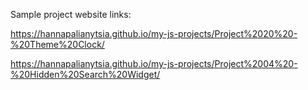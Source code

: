 Sample project website links:

https://hannapalianytsia.github.io/my-js-projects/Project%2020%20-%20Theme%20Clock/

https://hannapalianytsia.github.io/my-js-projects/Project%2004%20-%20Hidden%20Search%20Widget/
